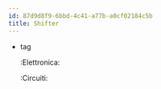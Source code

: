 ```yaml
---
id: 87d9d8f9-6bbd-4c41-a77b-a0cf02184c5b
title: Shifter
---
```


- tag

  :Elettronica:

  :Circuiti:
